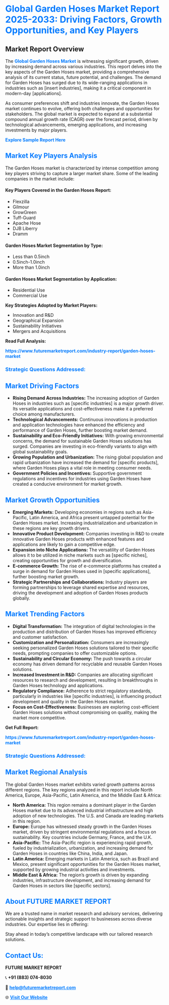 <h1 style="color: #007BFF;">Global Garden Hoses Market Report 2025-2033: Driving Factors, Growth Opportunities, and Key Players</h1>

<section id="overview">
<h2>Market Report Overview</h2>
<p>The <a href="https://www.futuremarketreport.com/industry-report/garden-hoses-market" style="color: #007BFF; text-decoration: none;"><strong>Global Garden Hoses Market</strong></a> is witnessing significant growth, driven by increasing demand across various industries. This report delves into the key aspects of the Garden Hoses market, providing a comprehensive analysis of its current status, future potential, and challenges. The demand for Garden Hoses has surged due to its wide-ranging applications in industries such as [insert industries], making it a critical component in modern-day [applications].</p>
<p>As consumer preferences shift and industries innovate, the Garden Hoses market continues to evolve, offering both challenges and opportunities for stakeholders. The global market is expected to expand at a substantial compound annual growth rate (CAGR) over the forecast period, driven by technological advancements, emerging applications, and increasing investments by major players.</p>
</section>

<section id="overview">
<p><a href="https://www.futuremarketreport.com/request-sample/reportId=42695" style="color: #007BFF; text-decoration: none;"><strong>Explore Sample Report Here</strong></a></p>
</section>

<section id="key-players">
<h2 style="color: #007BFF;">Market Key Players Analysis</h2>
<p>The Garden Hoses market is characterized by intense competition among key players striving to capture a larger market share. Some of the leading companies in the market include:</p>
<h4>Key Players Covered in the Garden Hoses Report:</h4>
<ul><li>Flexzilla</li><li>Gilmour</li><li>GrowGreen</li><li>Tuff-Guard</li><li>Apache Hose</li><li>DJB Liberry</li><li>Dramm</li></ul>
<h4>Garden Hoses Market Segmentation by Type:</h4>
<ul><li>Less than 0.5inch</li><li>0.5inch-1.0inch</li><li>More than 1.0inch</li></ul>

<h4>Garden Hoses Market Segmentation by Application:</h4>
<ul><li>Residential Use</li><li>Commercial Use</li></ul>
<p><strong>Key Strategies Adopted by Market Players:</strong></p>
<ul>
<li>Innovation and R&D</li>
<li>Geographical Expansion</li>
<li>Sustainability Initiatives</li>
<li>Mergers and Acquisitions</li>
</ul>
</section>

<section>
<p><strong>Read Full Analysis: </strong></p><a href="https://www.futuremarketreport.com/industry-report/garden-hoses-market" style="color: #007BFF; text-decoration: none;"><strong>https://www.futuremarketreport.com/industry-report/garden-hoses-market</strong></a>
<h3 style="color: #007BFF;">Strategic Questions Addressed:</h3>
</section>

<section id="driving-factors">
<h2 style="color: #007BFF;">Market Driving Factors</h2>
<ul>
<li><strong>Rising Demand Across Industries:</strong> The increasing adoption of Garden Hoses in industries such as [specific industries] is a major growth driver. Its versatile applications and cost-effectiveness make it a preferred choice among manufacturers.</li>
<li><strong>Technological Advancements:</strong> Continuous innovations in production and application technologies have enhanced the efficiency and performance of Garden Hoses, further boosting market demand.</li>
<li><strong>Sustainability and Eco-Friendly Initiatives:</strong> With growing environmental concerns, the demand for sustainable Garden Hoses solutions has surged. Companies are investing in eco-friendly variants to align with global sustainability goals.</li>
<li><strong>Growing Population and Urbanization:</strong> The rising global population and rapid urbanization have increased the demand for [specific products], where Garden Hoses plays a vital role in meeting consumer needs.</li>
<li><strong>Government Policies and Incentives:</strong> Supportive government regulations and incentives for industries using Garden Hoses have created a conducive environment for market growth.</li>
</ul>
</section>

<section id="growth-opportunities">
<h2 style="color: #007BFF;">Market Growth Opportunities</h2>
<ul>
<li><strong>Emerging Markets:</strong> Developing economies in regions such as Asia-Pacific, Latin America, and Africa present untapped potential for the Garden Hoses market. Increasing industrialization and urbanization in these regions are key growth drivers.</li>
<li><strong>Innovative Product Development:</strong> Companies investing in R&D to create innovative Garden Hoses products with enhanced features and applications are likely to gain a competitive edge.</li>
<li><strong>Expansion into Niche Applications:</strong> The versatility of Garden Hoses allows it to be utilized in niche markets such as [specific niches], creating opportunities for growth and diversification.</li>
<li><strong>E-commerce Growth:</strong> The rise of e-commerce platforms has created a surge in demand for Garden Hoses used in [specific applications], further boosting market growth.</li>
<li><strong>Strategic Partnerships and Collaborations:</strong> Industry players are forming partnerships to leverage shared expertise and resources, driving the development and adoption of Garden Hoses products globally.</li>
</ul>
</section>

<section id="trending-factors">
<h2 style="color: #007BFF;">Market Trending Factors</h2>
<ul>
<li><strong>Digital Transformation:</strong> The integration of digital technologies in the production and distribution of Garden Hoses has improved efficiency and customer satisfaction.</li>
<li><strong>Customization and Personalization:</strong> Consumers are increasingly seeking personalized Garden Hoses solutions tailored to their specific needs, prompting companies to offer customizable options.</li>
<li><strong>Sustainability and Circular Economy:</strong> The push towards a circular economy has driven demand for recyclable and reusable Garden Hoses solutions.</li>
<li><strong>Increased Investment in R&D:</strong> Companies are allocating significant resources to research and development, resulting in breakthroughs in Garden Hoses technology and applications.</li>
<li><strong>Regulatory Compliance:</strong> Adherence to strict regulatory standards, particularly in industries like [specific industries], is influencing product development and quality in the Garden Hoses market.</li>
<li><strong>Focus on Cost-Effectiveness:</strong> Businesses are exploring cost-efficient Garden Hoses solutions without compromising on quality, making the market more competitive.</li>
</ul>
</section>

<section>
<p><strong>Get Full Report: </strong></p><a href="https://www.futuremarketreport.com/industry-report/garden-hoses-market" style="color: #007BFF; text-decoration: none;"><strong>https://www.futuremarketreport.com/industry-report/garden-hoses-market</strong></a>
<h3 style="color: #007BFF;">Strategic Questions Addressed:</h3>
</section>


<section id="regional-analysis">
<h2 style="color: #007BFF;">Market Regional Analysis</h2>
<p>The global Garden Hoses market exhibits varied growth patterns across different regions. The key regions analyzed in this report include North America, Europe, Asia-Pacific, Latin America, and the Middle East & Africa:</p>
<ul>
<li><strong>North America:</strong> This region remains a dominant player in the Garden Hoses market due to its advanced industrial infrastructure and high adoption of new technologies. The U.S. and Canada are leading markets in this region.</li>
<li><strong>Europe:</strong> Europe has witnessed steady growth in the Garden Hoses market, driven by stringent environmental regulations and a focus on sustainability. Key countries include Germany, France, and the U.K.</li>
<li><strong>Asia-Pacific:</strong> The Asia-Pacific region is experiencing rapid growth, fueled by industrialization, urbanization, and increasing demand for Garden Hoses in countries like China, India, and Japan.</li>
<li><strong>Latin America:</strong> Emerging markets in Latin America, such as Brazil and Mexico, present significant opportunities for the Garden Hoses market, supported by growing industrial activities and investments.</li>
<li><strong>Middle East & Africa:</strong> The region’s growth is driven by expanding industries, infrastructure development, and increasing demand for Garden Hoses in sectors like [specific sectors].</li>
</ul>
</section>

<footer>
<h2 style="color: #007BFF;">About FUTURE MARKET REPORT</h2>
<p>We are a trusted name in market research and advisory services, delivering actionable insights and strategic support to businesses across diverse industries. Our expertise lies in offering:</p>

<p>Stay ahead in today’s competitive landscape with our tailored research solutions.</p>

<h2 style="color: #007BFF;">Contact Us:</h2>
<p><strong>FUTURE MARKET REPORT</strong></p>
<p>📞 <strong>+91 (883) 074-8030</strong></p>
<p>📧 <strong><a href="mailto:help@futuremarketreport.com" style="color: #007BFF;">help@futuremarketreport.com</a></strong></p>
<p>🌐 <strong><a href="https://www.futuremarketreport.com/" style="color: #007BFF;">Visit Our Website</a></strong></p>
</footer>